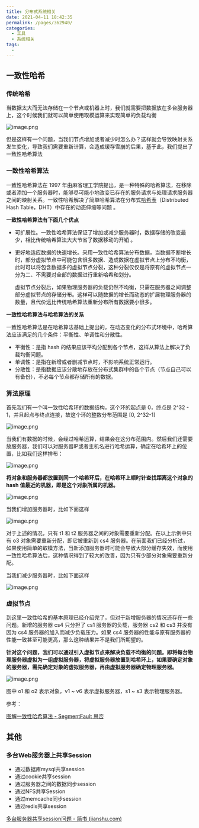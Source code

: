 ```yaml
---
title: 分布式系统相关
date: 2021-04-11 18:42:35
permalink: /pages/362940/
categories:
  - 工具
  - 系统相关
tags:
  - 
---
```

## 一致性哈希

### 传统哈希

当数据太大而无法存储在一个节点或机器上时，我们就需要把数据放在多台服务器上，这个时候我们就可以简单使用取模运算来实现简单的负载均衡

![image.png](https://img.xiaoyou66.com/2021/04/11/fac7d744e0008.png)

但是这样有一个问题，当我们节点增加或者减少时怎么办？这样就会导致映射关系发生变化，导致我们需要重新计算，会造成缓存雪崩的后果，基于此，我们提出了一致性哈希算法

### 一致性哈希算法

一致性哈希算法在 1997 年由麻省理工学院提出，是一种特殊的哈希算法，在移除或者添加一个服务器时，能够尽可能小地改变已存在的服务请求与处理请求服务器之间的映射关系。一致性哈希解决了简单哈希算法在分布式[哈希表](https://baike.baidu.com/item/哈希表/5981869)（Distributed Hash Table，DHT）中存在的动态伸缩等问题 。

**一致性哈希算法有下面几个优点**

- 可扩展性。一致性哈希算法保证了增加或减少服务器时，数据存储的改变最少，相比传统哈希算法大大节省了数据移动的开销 。

- 更好地适应数据的快速增长。采用一致性哈希算法分布数据，当数据不断增长时，部分虚拟节点中可能包含很多数据、造成数据在虚拟节点上分布不均衡，此时可以将包含数据多的虚拟节点分裂，这种分裂仅仅是将原有的虚拟节点一分为二、不需要对全部的数据进行重新哈希和划分。

  虚拟节点分裂后，如果物理服务器的负载仍然不均衡，只需在服务器之间调整部分虚拟节点的存储分布。这样可以随数据的增长而动态的扩展物理服务器的数量，且代价远比传统哈希算法重新分布所有数据要小很多。

**一致性哈希算法与哈希算法的关系**

一致性哈希算法是在哈希算法基础上提出的，在动态变化的分布式环境中，哈希算法应该满足的几个条件：平衡性、单调性和分散性。

- 平衡性：是指 hash 的结果应该平均分配到各个节点，这样从算法上解决了负载均衡问题。
- 单调性：是指在新增或者删减节点时，不影响系统正常运行。
- 分散性：是指数据应该分散地存放在分布式集群中的各个节点（节点自己可以有备份），不必每个节点都存储所有的数据。

### 算法原理

首先我们有一个叫一致性哈希环的数据结构，这个环的起点是 0，终点是 2^32 - 1，并且起点与终点连接，故这个环的整数分布范围是 [0, 2^32-1]

![image.png](https://img.xiaoyou66.com/2021/04/11/87cff29755e60.png)

当我们有数据的时候，会经过哈希运算，结果会在这分布范围内。然后我们还需要放服务器，我们可以对服务器IP或者主机名进行哈希运算，确定在哈希环上的位置，比如我们这样排布：

![image.png](https://img.xiaoyou66.com/2021/04/11/27892c88c8999.png)



**将对象和服务器都放置到同一个哈希环后，在哈希环上顺时针查找距离这个对象的 hash 值最近的机器，即是这个对象所属的机器。**

![image.png](https://img.xiaoyou66.com/2021/04/11/66f41c12646cf.png)

当我们增加服务器时，比如下面这样

![image.png](https://img.xiaoyou66.com/2021/04/11/96f6f51694419.png)

对于上述的情况，只有 t1 和 t2 服务器之间的对象需要重新分配。在以上示例中只有 o3 对象需要重新分配，即它被重新到 cs4 服务器。在前面我们已经分析过，如果使用简单的取模方法，当新添加服务器时可能会导致大部分缓存失效，而使用一致性哈希算法后，这种情况得到了较大的改善，因为只有少部分对象需要重新分配。

当我们减少服务器时，比如下面这样

![image.png](https://img.xiaoyou66.com/2021/04/11/6679502904974.png)



### 虚拟节点

到这里一致性哈希的基本原理已经介绍完了，但对于新增服务器的情况还存在一些问题。新增的服务器 cs4 只分担了 cs1 服务器的负载，服务器 cs2 和 cs3 并没有因为 cs4 服务器的加入而减少负载压力。如果 cs4 服务器的性能与原有服务器的性能一致甚至可能更高，那么这种结果并不是我们所期望的。

**针对这个问题，我们可以通过引入虚拟节点来解决负载不均衡的问题。即将每台物理服务器虚拟为一组虚拟服务器，将虚拟服务器放置到哈希环上，如果要确定对象的服务器，需先确定对象的虚拟服务器，再由虚拟服务器确定物理服务器。**

![image.png](https://img.xiaoyou66.com/2021/04/12/1a7a6128638bd.png)

图中 o1 和 o2 表示对象，v1 ~ v6 表示虚拟服务器，s1 ~ s3 表示物理服务器。

参考：

[图解一致性哈希算法 - SegmentFault 思否](https://segmentfault.com/a/1190000021199728)



## 其他

### 多台Web服务器上共享Session

- 通过数据库mysql共享session
- 通过cookie共享session
- 通过服务器之间的数据同步session
- 通过NFS共享Session
- 通过memcache同步session
- 通过redis共享session

[多台服务器共享session问题 - 简书 (jianshu.com)](https://www.jianshu.com/p/6098018f406f)

